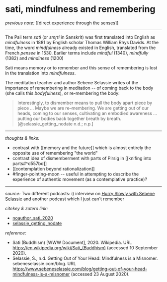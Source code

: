 # sati, mindfulness and remembering

_previous note:_ [[direct experience through the senses]]

---

The Pali term _sati_ (or _smṛti_ in Sanskrit) was first translated into English as _mindfulness_ in 1881 by English scholar Thomas William Rhys Davids. At the time, the word _mindfulness_ already existed in English, translated from the French _pensee_ in 1530. Earlier terms include _mindful_ (1340), _mindfully_ (1382) and _mindiness_ (1200)

Sati means memory or to remember and this sense of remembering is lost in the translation into _mindfulness_.

The meditation teacher and author Sebene Selassie writes of the importance of remembering in meditation -- of coming back to the body (she calls this _bodyfulness_), or re-membering the body:

>Interestingly, to dismember means to pull the body apart piece by piece ... Maybe we are re–membering. We are getting out of our heads, coming to our senses, cultivating an embodied awareness ... putting our bodies back together breath by breath.[@selassie_getting_nodate n.d.; n.p.]


---

_thoughts & links:_

- contrast with [[memory and the future]] which is almost entirely the opposite use of remembering "the world"
- contrast idea of dismemberment with parts of Pirsig in [[knifing into parts#^d557bd]]
- [[contemplation beyond rationalization]]
- #finger-pointing-moon -- useful in attempting to describe the experience of authentic movement (as a contemplative practice)?


---

_source:_ Two different podcasts: i) interview on [Hurry Slowly with Sebene Selassie](https://hurryslowly.co/sebene-selassie/) and another podcast which I just can't remember

_citekey & zotero link:_ 

- [noauthor_sati_2020](zotero://select/items/1_FSFZKT7Q)
- [selassie_getting_nodate](zotero://select/items/1_SLLBD7ND)

_reference:_ 

- Sati (Buddhism) [WWW Document], 2020. Wikipedia. URL <https://en.wikipedia.org/wiki/Sati_(Buddhism)> (accessed 10 September 2020).
- Selassie, S., n.d. Getting Out of Your Head: Mindfulness is a Misnomer. sebeneselassie.com/blog. URL <https://www.sebeneselassie.com/blog/getting-out-of-your-head-mindfulness-is-a-misnomer> (accessed 23 August 2020).


